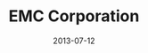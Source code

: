 ---
date: 2013-07-12
title: EMC Corporation
categories: diamond
logo: emc.png
www: http://www.emc.com 
---